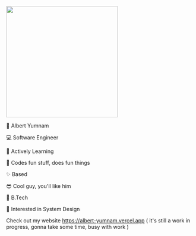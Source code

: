 <div id="header" align="left">
  <img src="https://media.giphy.com/media/wFCjddvAFptIID1YuM/giphy.gif" width="300"/>
</div>

 
<p>🐸 Albert Yumnam</p> 
<p>💻 Software Engineer</p>
<p>📖 Actively Learning</p>
<p>💖 Codes fun stuff, does fun things</p>
<p>✨ Based</p>
<p>😎 Cool guy, you'll like him</p>
<p>📜 B.Tech </p>
<p>🤖 Interested in System Design</p>
 
Check out my website https://albert-yumnam.vercel.app ( it's still a work in progress, gonna take some time, busy with work )
 
    
  
  
   
 
